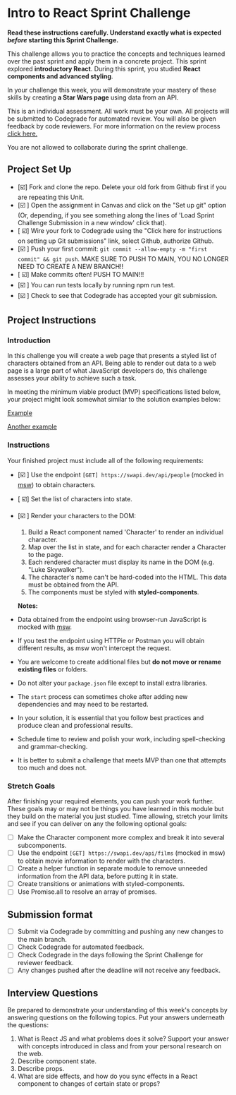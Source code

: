 # Intro to React Sprint Challenge

**Read these instructions carefully. Understand exactly what is expected _before_ starting this Sprint Challenge.**

This challenge allows you to practice the concepts and techniques learned over the past sprint and apply them in a concrete project. This sprint explored **introductory React**. During this sprint, you studied **React components and advanced styling**.

In your challenge this week, you will demonstrate your mastery of these skills by creating **a Star Wars page** using data from an API.

This is an individual assessment. All work must be your own. All projects will be submitted to Codegrade for automated review. You will also be given feedback by code reviewers. For more information on the review process [click here.](https://www.notion.so/bloomtech/How-to-View-Feedback-in-CodeGrade-c5147cee220c4044a25de28bcb6bb54a)

You are not allowed to collaborate during the sprint challenge.

## Project Set Up

- [☑️] Fork and clone the repo. Delete your old fork from Github first if you are repeating this Unit.
- [☑️ ] Open the assignment in Canvas and click on the "Set up git" option (Or, depending, if you see something along the lines of 'Load Sprint Challenge Submission in a new window' click that).
- [ ☑️] Wire your fork to Codegrade using the "Click here for instructions on setting up Git submissions" link, select Github, authorize Github.
- [☑️ ] Push your first commit: `git commit --allow-empty -m "first commit" && git push`. MAKE SURE TO PUSH TO MAIN, YOU NO LONGER NEED TO CREATE A NEW BRANCH!!
- [ ☑️] Make commits often! PUSH TO MAIN!!!
- [☑️ ] You can run tests locally by running npm run test.
- [☑️ ] Check to see that Codegrade has accepted your git submission.

## Project Instructions

### Introduction

In this challenge you will create a web page that presents a styled list of characters obtained from an API. Being able to render out data to a web page is a large part of what JavaScript developers do, this challenge assesses your ability to achieve such a task.

In meeting the minimum viable product (MVP) specifications listed below, your project might look somewhat similar to the solution examples below:

[Example](https://tk-assets.lambdaschool.com/b011a132-0916-4ed2-8955-14192de03a75_sample-screenshot.png)

[Another example](https://tk-assets.lambdaschool.com/3b82c793-2352-4d4d-a81d-e55bf350f7bd_sample-screenshot2.png)

### Instructions

Your finished project must include all of the following requirements:

- [☑️ ] Use the endpoint `[GET] https://swapi.dev/api/people` (mocked in [msw](https://github.com/mswjs/msw)) to obtain characters.
- [ ☑️] Set the list of characters into state.
- [☑️ ] Render your characters to the DOM:

  1. Build a React component named 'Character' to render an individual character.
  1. Map over the list in state, and for each character render a Character to the page.
  1. Each rendered character must display its name in the DOM (e.g. "Luke Skywalker").
  1. The character's name can't be hard-coded into the HTML. This data must be obtained from the API.
  1. The components must be styled with **styled-components**.

  **Notes:**

- Data obtained from the endpoint using browser-run JavaScript is mocked with [msw](https://github.com/mswjs/msw).
- If you test the endpoint using HTTPie or Postman you will obtain different results, as msw won't intercept the request.
- You are welcome to create additional files but **do not move or rename existing files** or folders.
- Do not alter your `package.json` file except to install extra libraries.
- The `start` process can sometimes choke after adding new dependencies and may need to be restarted.
- In your solution, it is essential that you follow best practices and produce clean and professional results.
- Schedule time to review and polish your work, including spell-checking and grammar-checking.
- It is better to submit a challenge that meets MVP than one that attempts too much and does not.

### Stretch Goals

After finishing your required elements, you can push your work further. These goals may or may not be things you have learned in this module but they build on the material you just studied. Time allowing, stretch your limits and see if you can deliver on any the following optional goals:

- [ ] Make the Character component more complex and break it into several subcomponents.
- [ ] Use the endpoint `[GET] https://swapi.dev/api/films` (mocked in msw) to obtain movie information to render with the characters.
- [ ] Create a helper function in separate module to remove unneeded information from the API data, before putting it in state.
- [ ] Create transitions or animations with styled-components.
- [ ] Use Promise.all to resolve an array of promises.

## Submission format

- [ ] Submit via Codegrade by committing and pushing any new changes to the main branch.
- [ ] Check Codegrade for automated feedback.
- [ ] Check Codegrade in the days following the Sprint Challenge for reviewer feedback.
- [ ] Any changes pushed after the deadline will not receive any feedback.

## Interview Questions

Be prepared to demonstrate your understanding of this week's concepts by answering questions on the following topics. Put your answers underneath the questions:

1. What is React JS and what problems does it solve? Support your answer with concepts introduced in class and from your personal research on the web.
1. Describe component state.
1. Describe props.
1. What are side effects, and how do you sync effects in a React component to changes of certain state or props?
